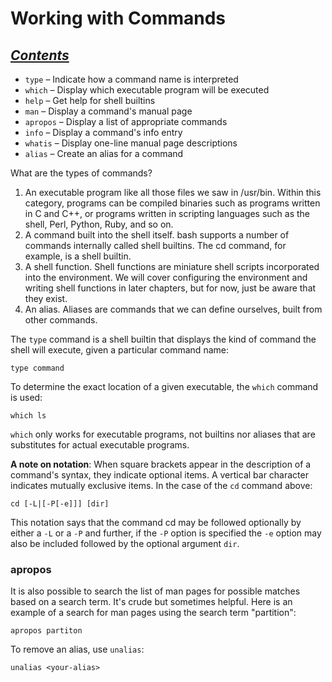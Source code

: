 # Working with Commands

***[Contents](00-intro.md)***
---

- `type` – Indicate how a command name is interpreted
- `which` – Display which executable program will be executed
- `help` – Get help for shell builtins
- `man` – Display a command's manual page
- `apropos` – Display a list of appropriate commands
- `info` – Display a command's info entry
- `whatis` – Display one-line manual page descriptions
- `alias` – Create an alias for a command

What are the types of commands?

1. An executable program like all those files we saw in /usr/bin. Within this
   category, programs can be compiled binaries such as programs written in C
   and C++, or programs written in scripting languages such as the shell, Perl,
   Python, Ruby, and so on.
2. A command built into the shell itself. bash supports a number of commands
   internally called shell builtins. The cd command, for example, is a shell
   builtin.
3. A shell function. Shell functions are miniature shell scripts incorporated
   into the environment. We will cover configuring the environment and writing
   shell functions in later chapters, but for now, just be aware that they
   exist.
4. An alias. Aliases are commands that we can define ourselves, built from
   other commands.

The `type` command is a shell builtin that displays the kind of command the
shell will execute, given a particular command name:

    type command

To determine the exact location of a given executable, the
`which` command is used:

    which ls

`which` only works for executable programs, not builtins nor aliases that are
substitutes for actual executable programs.

**A note on notation**: When square brackets appear in the description of a
command's syntax, they indicate optional items. A vertical bar character
indicates mutually exclusive items. In the case of the `cd` command above:

    cd [-L|[-P[-e]]] [dir]

This notation says that the command cd may be followed optionally by either a
`-L` or a `-P` and further, if the `-P` option is specified the `-e` option may
also be included followed by the optional argument `dir`.

### apropos

It is also possible to search the list of man pages for possible matches based
on a search term. It's crude but sometimes helpful. Here is an example of a
search for man pages using the search term "partition":

    apropos partiton

To remove an alias, use `unalias`:

    unalias <your-alias>
